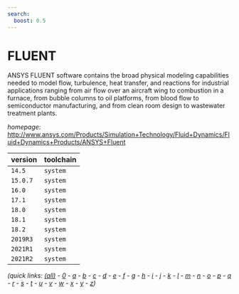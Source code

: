 ```yaml
---
search:
  boost: 0.5
---
```

# FLUENT

ANSYS FLUENT software contains the broad physical modeling capabilities needed  to model flow, turbulence, heat transfer, and reactions for industrial applications ranging from  air flow over an aircraft wing to combustion in a furnace, from bubble columns to oil platforms,  from blood flow to semiconductor manufacturing, and from clean room design to wastewater treatment plants.

*homepage*: <http://www.ansys.com/Products/Simulation+Technology/Fluid+Dynamics/Fluid+Dynamics+Products/ANSYS+Fluent>

version | toolchain
--------|----------
``14.5`` | ``system``
``15.0.7`` | ``system``
``16.0`` | ``system``
``17.1`` | ``system``
``18.0`` | ``system``
``18.1`` | ``system``
``18.2`` | ``system``
``2019R3`` | ``system``
``2021R1`` | ``system``
``2021R2`` | ``system``


*(quick links: [(all)](../index.md) - [0](../0/index.md) - [a](../a/index.md) - [b](../b/index.md) - [c](../c/index.md) - [d](../d/index.md) - [e](../e/index.md) - [f](../f/index.md) - [g](../g/index.md) - [h](../h/index.md) - [i](../i/index.md) - [j](../j/index.md) - [k](../k/index.md) - [l](../l/index.md) - [m](../m/index.md) - [n](../n/index.md) - [o](../o/index.md) - [p](../p/index.md) - [q](../q/index.md) - [r](../r/index.md) - [s](../s/index.md) - [t](../t/index.md) - [u](../u/index.md) - [v](../v/index.md) - [w](../w/index.md) - [x](../x/index.md) - [y](../y/index.md) - [z](../z/index.md))*

